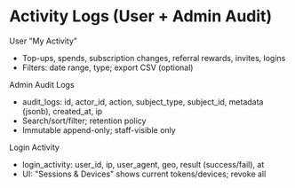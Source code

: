 # Activity Logs (User + Admin Audit)

User "My Activity"
- Top-ups, spends, subscription changes, referral rewards, invites, logins
- Filters: date range, type; export CSV (optional)

Admin Audit Logs
- audit_logs: id, actor_id, action, subject_type, subject_id, metadata (jsonb), created_at, ip
- Search/sort/filter; retention policy
- Immutable append-only; staff-visible only

Login Activity
- login_activity: user_id, ip, user_agent, geo, result (success/fail), at
- UI: "Sessions & Devices" shows current tokens/devices; revoke all


